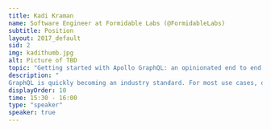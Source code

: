 ```yaml
---
title: Kadi Kraman
name: Software Engineer at Formidable Labs (@FormidableLabs)
subtitle: Position
layout: 2017_default
sid: 2
img: kadithumb.jpg
alt: Picture of TBD
topic: "Getting started with Apollo GraphQL: an opinionated end to end journey with Node.js and React"
description: "
GraphQL is quickly becoming an industry standard. For most use cases, querying data via a GraphQL graph rather than a RESTful API simple makes more sense. There are a whole host of tools available to build your GraphQL services. In fact, we are spoiled for choice! This talk goes over some GraphQL best practices and gives an opinionated view on how to first set up a GraphQL API with Apollo and Node.js and then query that API using a React frontend."
displayOrder: 10
time: 15:30 - 16:00
type: "speaker"
speaker: true
---
```

